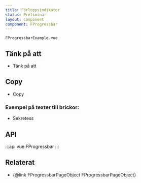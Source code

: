 ```yaml
---
title: Förloppsindikator
status: Preliminär
layout: component
component: FProgressbar
---
```


```import live-example
FProgressbarExample.vue
```

## Tänk på att

- Tänk på att

## Copy

- Copy

### Exempel på texter till brickor:

- Sekretess

## API

:::api
vue:FProgressbar
:::

## Relaterat

- {@link FProgressbarPageObject FProgressbarPageObject}
